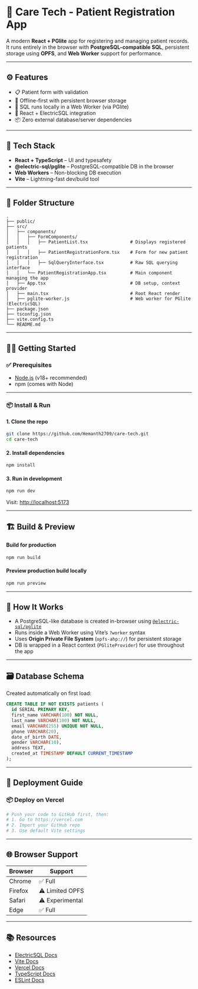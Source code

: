
# 🏥 Care Tech - Patient Registration App

A modern **React + PGlite** app for registering and managing patient records. It runs entirely in the browser with **PostgreSQL-compatible SQL**, persistent storage using **OPFS**, and **Web Worker** support for performance.

---

## ⚙️ Features

- 📋 Patient form with validation  
- 💾 Offline-first with persistent browser storage  
- 🚀 SQL runs locally in a Web Worker (via PGlite)  
- 🔄 React + ElectricSQL integration  
- 📦 Zero external database/server dependencies

---

## 🧱 Tech Stack

- **React + TypeScript** – UI and typesafety  
- **@electric-sql/pglite** – PostgreSQL-compatible DB in the browser  
- **Web Workers** – Non-blocking DB execution  
- **Vite** – Lightning-fast dev/build tool

---

## 📁 Folder Structure

```
.
├── public/
├── src/
│   ├── components/
│   │   ├── FormComponents/
│   │   │   ├── PatientList.tsx                # Displays registered patients
│   │   │   ├── PatientRegistrationForm.tsx    # Form for new patient registration
│   │   │   ├── SqlQueryInterface.tsx          # Raw SQL querying interface
│   │   └── PatientRegistrationApp.tsx         # Main component managing the app
│   ├── App.tsx                                # DB setup, context provider
│   ├── main.tsx                               # Root React render
│   ├── pglite-worker.js                       # Web worker for PGlite (ElectricSQL)
├── package.json
├── tsconfig.json
├── vite.config.ts
└── README.md
```

---

## 🧑‍💻 Getting Started

### ✅ Prerequisites

- [Node.js](https://nodejs.org/) (v18+ recommended)
- npm (comes with Node)

---

### 📦 Install & Run

#### 1. Clone the repo

```bash
git clone https://github.com/Hemanth2709/care-tech.git
cd care-tech
```

#### 2. Install dependencies

```bash
npm install
```

#### 3. Run in development

```bash
npm run dev
```

Visit: [http://localhost:5173](http://localhost:5173)

---

## 🏗️ Build & Preview

#### Build for production

```bash
npm run build
```

#### Preview production build locally

```bash
npm run preview
```

---

## 🧠 How It Works

- A PostgreSQL-like database is created in-browser using [`@electric-sql/pglite`](https://electric-sql.com/docs/pglite/overview)  
- Runs inside a Web Worker using Vite’s `?worker` syntax  
- Uses **Origin Private File System** (`opfs-ahp://`) for persistent storage  
- DB is wrapped in a React context (`PGliteProvider`) for use throughout the app

---

## 🗃️ Database Schema

Created automatically on first load:

```sql
CREATE TABLE IF NOT EXISTS patients (
  id SERIAL PRIMARY KEY,
  first_name VARCHAR(100) NOT NULL,
  last_name VARCHAR(100) NOT NULL,
  email VARCHAR(255) UNIQUE NOT NULL,
  phone VARCHAR(20),
  date_of_birth DATE,
  gender VARCHAR(10),
  address TEXT,
  created_at TIMESTAMP DEFAULT CURRENT_TIMESTAMP
);
```

---

## 🚀 Deployment Guide

### 📦 Deploy on Vercel

```bash
# Push your code to GitHub first, then:
# 1. Go to https://vercel.com
# 2. Import your GitHub repo
# 3. Use default Vite settings
```

---

## 🌐 Browser Support

| Browser  | Support          |
|----------|------------------|
| Chrome   | ✅ Full           |
| Firefox  | ⚠️ Limited OPFS   |
| Safari   | ⚠️ Experimental   |
| Edge     | ✅ Full           |

---

## 📚 Resources

- [ElectricSQL Docs](https://electric-sql.com/docs/pglite/overview)  
- [Vite Docs](https://vitejs.dev)
- [Vercel Docs](https://vercel.com/docs)
- [TypeScript Docs](https://www.typescriptlang.org/docs/)
- [ESLint Docs](https://eslint.org/docs/)